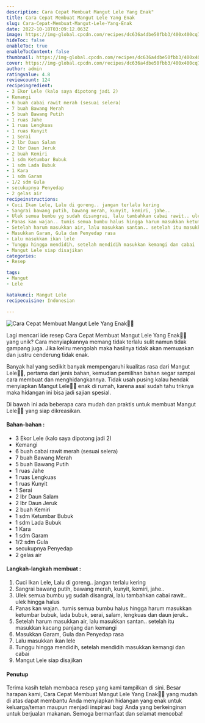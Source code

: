 ```yaml
---
description: Cara Cepat Membuat Mangut Lele Yang Enak"
title: Cara Cepat Membuat Mangut Lele Yang Enak
slug: Cara-Cepat-Membuat-Mangut-Lele-Yang-Enak
date: 2022-10-18T03:09:12.063Z
image: https://img-global.cpcdn.com/recipes/dc636a4dbe50fbb3/400x400cq70/photo.jpg
hideToc: false
enableToc: true
enableTocContent: false
thumbnail: https://img-global.cpcdn.com/recipes/dc636a4dbe50fbb3/400x400cq70/photo.jpg
cover: https://img-global.cpcdn.com/recipes/dc636a4dbe50fbb3/400x400cq70/photo.jpg
author: admin
ratingvalue: 4.8
reviewcount: 124
recipeingredient:
- 3 Ekor Lele (kalo saya dipotong jadi 2)
- Kemangi
- 6 buah cabai rawit merah (sesuai selera)
- 7 buah Bawang Merah
- 5 buah Bawang Putih
- 1 ruas Jahe
- 1 ruas Lengkuas
- 1 ruas Kunyit
- 1 Serai
- 2 lbr Daun Salam
- 2 lbr Daun Jeruk
- 2 buah Kemiri
- 1 sdm Ketumbar Bubuk
- 1 sdm Lada Bubuk
- 1 Kara
- 1 sdm Garam
- 1/2 sdm Gula
- secukupnya Penyedap
- 2 gelas air
recipeinstructions:
- Cuci Ikan Lele, Lalu di goreng.. jangan terlalu kering
- Sangrai bawang putih, bawang merah, kunyit, kemiri, jahe..
- Ulek semua bumbu yg sudah disangrai, lalu tambahkan cabai rawit.. ulek hingga halus
- Panas kan wajan.. tumis semua bumbu halus hingga harum masukkan ketumbar bubuk, lada bubuk, serai, salam, lengkuas dan daun jeruk..
- Setelah harum masukkan air, lalu masukkan santan.. setelah itu masukkan kacang panjang dan kemangi
- Masukkan Garam, Gula dan Penyedap rasa
- Lalu masukkan ikan lele
- Tunggu hingga mendidih, setelah mendidih masukkan kemangi dan cabai
- Mangut Lele siap disajikan
categories:
- Resep

tags:
- Mangut
- Lele

katakunci: Mangut Lele
recipecuisine: Indonesian

---
```


![Cara Cepat Membuat Mangut Lele Yang Enak👩‍🍳](https://img-global.cpcdn.com/recipes/dc636a4dbe50fbb3/400x400cq70/photo.jpg)

Lagi mencari ide resep Cara Cepat Membuat Mangut Lele Yang Enak👩‍🍳 yang unik? Cara menyiapkannya memang tidak terlalu sulit namun tidak gampang juga. Jika keliru mengolah maka hasilnya tidak akan memuaskan dan justru cenderung tidak enak.

Banyak hal yang sedikit banyak mempengaruhi kualitas rasa dari Mangut Lele👩‍🍳, pertama dari jenis bahan, kemudian pemilihan bahan segar sampai cara membuat dan menghidangkannya. Tidak usah pusing kalau hendak menyiapkan Mangut Lele👩‍🍳 enak di rumah, karena asal sudah tahu triknya maka hidangan ini bisa jadi sajian spesial.

Di bawah ini ada beberapa cara mudah dan praktis untuk membuat Mangut Lele👩‍🍳 yang siap dikreasikan.

<!--inarticleads1-->

#### Bahan-bahan :

- 3 Ekor Lele (kalo saya dipotong jadi 2)
- Kemangi
- 6 buah cabai rawit merah (sesuai selera)
- 7 buah Bawang Merah
- 5 buah Bawang Putih
- 1 ruas Jahe
- 1 ruas Lengkuas
- 1 ruas Kunyit
- 1 Serai
- 2 lbr Daun Salam
- 2 lbr Daun Jeruk
- 2 buah Kemiri
- 1 sdm Ketumbar Bubuk
- 1 sdm Lada Bubuk
- 1 Kara
- 1 sdm Garam
- 1/2 sdm Gula
- secukupnya Penyedap
- 2 gelas air

<!--inarticleads2-->

#### Langkah-langkah membuat :

1. Cuci Ikan Lele, Lalu di goreng.. jangan terlalu kering
1. Sangrai bawang putih, bawang merah, kunyit, kemiri, jahe..
1. Ulek semua bumbu yg sudah disangrai, lalu tambahkan cabai rawit.. ulek hingga halus
1. Panas kan wajan.. tumis semua bumbu halus hingga harum masukkan ketumbar bubuk, lada bubuk, serai, salam, lengkuas dan daun jeruk..
1. Setelah harum masukkan air, lalu masukkan santan.. setelah itu masukkan kacang panjang dan kemangi
1. Masukkan Garam, Gula dan Penyedap rasa
1. Lalu masukkan ikan lele
1. Tunggu hingga mendidih, setelah mendidih masukkan kemangi dan cabai
1. Mangut Lele siap disajikan

#### Penutup

Terima kasih telah membaca resep yang kami tampilkan di sini. Besar harapan kami, Cara Cepat Membuat Mangut Lele Yang Enak👩‍🍳 yang mudah di atas dapat membantu Anda menyiapkan hidangan yang enak untuk keluarga/teman maupun menjadi inspirasi bagi Anda yang berkeinginan untuk berjualan makanan. Semoga bermanfaat dan selamat mencoba!